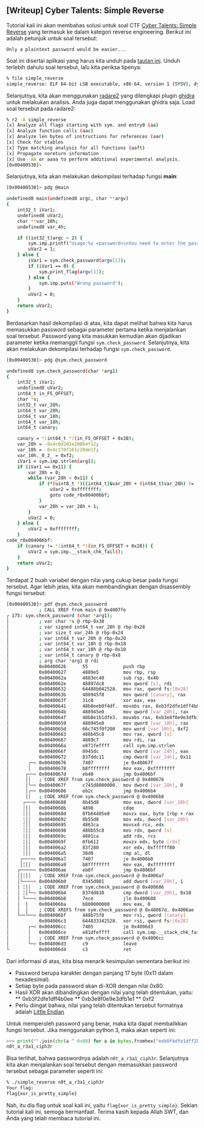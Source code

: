 ## [Writeup] Cyber Talents: Simple Reverse


Tutorial kali ini akan membahas solusi untuk soal CTF [Cyber Talents: Simple Reverse](https://cybertalents.com/challenges/malware/simple-reverse) yang termasuk ke dalam kategori reverse engineering. Berikut ini adalah petunjuk untuk soal tersebut:

```
Only a plaintext password would be easier...
```

Soal ini disertai aplikasi yang harus kita unduh pada [tautan ini](https://s3-eu-west-1.amazonaws.com/hubchallenges/Reverse/simple_reverse). Unduh terlebih dahulu soal tersebut, lalu kita periksa tipenya:

```bash
% file simple_reverse
simple_reverse: ELF 64-bit LSB executable, x86-64, version 1 (SYSV), dynamically linked, interpreter /lib64/ld-linux-x86-64.so.2, for GNU/Linux 2.6.32, BuildID[sha1]=8a0dd1d8dbda08a213ac68dd9cd9a5f4836f95cf, not stripped
```

Selanjutnya, kita akan menggunakan [radare2](https://rada.re/n/) yang dilengkapi plugin [ghidra](https://ghidra-sre.org/) untuk melakukan analisis. Anda juga dapat menggunakan ghidra saja. Load soal tersebut pada radare2:

```bash
% r2 -A simple_reverse
[x] Analyze all flags starting with sym. and entry0 (aa)
[x] Analyze function calls (aac)
[x] Analyze len bytes of instructions for references (aar)
[x] Check for vtables
[x] Type matching analysis for all functions (aaft)
[x] Propagate noreturn information
[x] Use -AA or aaaa to perform additional experimental analysis.
[0x00400530]>
```

Selanjutnya, kita akan melakukan dekompilasi terhadap fungsi **main**:

```bash
[0x00400530]> pdg @main

undefined8 main(undefined8 argc, char **argv)
{
    int32_t iVar1;
    undefined8 uVar2;
    char **var_10h;
    undefined8 var_4h;

    if ((int32_t)argc < 2) {
        sym.imp.printf("Usage:%s <password>\nYou need to enter the password to get the flag!\n", *argv);
        uVar2 = 1;
    } else {
        iVar1 = sym.check_password(argv[1]);
        if (iVar1 == 0) {
            sym.print_flag(argv[1]);
        } else {
            sym.imp.puts("Wrong password");
        }
        uVar2 = 0;
    }
    return uVar2;
}
```

Berdasarkan hasil dekompilasi di atas, kita dapat melihat bahwa kita harus memasukkan password sebagai parameter pertama ketika menjalankan soal tersebut. Password yang kita masukkan kemudian akan dijadikan parameter ketika memanggil fungsi `sym.check_password`. Selanjutnya, kita akan melakukan dekompilasi terhadap fungsi `sym.check_password`.

```bash
[0x00400530]> pdg @sym.check_password

undefined8 sym.check_password(char *arg1)
{
    int32_t iVar1;
    undefined8 uVar2;
    int64_t in_FS_OFFSET;
    char *s;
    int32_t var_28h;
    int64_t var_20h;
    int64_t var_18h;
    int64_t var_10h;
    int64_t canary;

    canary = *(int64_t *)(in_FS_OFFSET + 0x28);
    var_20h = -0x4c0d201e200b4f12;
    var_18h = -0x4c170f161c204e1f;
    var_10h._0_2_ = 0xf2;
    iVar1 = sym.imp.strlen(arg1);
    if (iVar1 == 0x11) {
        var_28h = 0;
        while (var_28h < 0x11) {
            if (*(uint8_t *)((int64_t)&var_20h + (int64_t)var_28h) != (uint8_t)(arg1[var_28h] ^ 0x80U)) {
                uVar2 = 0xffffffff;
                goto code_r0x004006bf;
            }
            var_28h = var_28h + 1;
        }
        uVar2 = 0;
    } else {
        uVar2 = 0xffffffff;
    }
code_r0x004006bf:
    if (canary != *(int64_t *)(in_FS_OFFSET + 0x28)) {
        uVar2 = sym.imp.__stack_chk_fail();
    }
    return uVar2;
}
```

Terdapat 2 buah variabel dengan nilai yang cukup besar pada fungsi tersebut. Agar lebih jelas, kita akan membandingkan dengan disassembly fungsi tersebut:

```bash
[0x00400530]> pdf @sym.check_password
            ; CALL XREF from main @ 0x4007fe
┌ 175: sym.check_password (char *arg1);
│           ; var char *s @ rbp-0x38
│           ; var signed int64_t var_28h @ rbp-0x28
│           ; var size_t var_24h @ rbp-0x24
│           ; var int64_t var_20h @ rbp-0x20
│           ; var int64_t var_18h @ rbp-0x18
│           ; var int64_t var_10h @ rbp-0x10
│           ; var int64_t canary @ rbp-0x8
│           ; arg char *arg1 @ rdi
│           0x00400626      55             push rbp
│           0x00400627      4889e5         mov rbp, rsp
│           0x0040062a      4883ec40       sub rsp, 0x40
│           0x0040062e      48897dc8       mov qword [s], rdi          ; arg1
│           0x00400632      64488b042528.  mov rax, qword fs:[0x28]
│           0x0040063b      488945f8       mov qword [canary], rax
│           0x0040063f      31c0           xor eax, eax
│           0x00400641      48b8eeb0f4df.  movabs rax, 0xb3f2dfe1dff4b0ee
│           0x0040064b      488945e0       mov qword [var_20h], rax
│           0x0040064f      48b8e1b1dfe3.  movabs rax, 0xb3e8f0e9e3dfb1e1
│           0x00400659      488945e8       mov qword [var_18h], rax
│           0x0040065d      66c745f0f200   mov word [var_10h], 0xf2    ; 242
│           0x00400663      488b45c8       mov rax, qword [s]
│           0x00400667      4889c7         mov rdi, rax                ; const char *s
│           0x0040066a      e871feffff     call sym.imp.strlen         ; size_t strlen(const char *s)
│           0x0040066f      8945dc         mov dword [var_24h], eax
│           0x00400672      837ddc11       cmp dword [var_24h], 0x11
│       ┌─< 0x00400676      7407           je 0x40067f
│       │   0x00400678      b8ffffffff     mov eax, 0xffffffff         ; -1
│      ┌──< 0x0040067d      eb40           jmp 0x4006bf
│      ││   ; CODE XREF from sym.check_password @ 0x400676
│      │└─> 0x0040067f      c745d8000000.  mov dword [var_28h], 0
│      │┌─< 0x00400686      eb2c           jmp 0x4006b4
│      ││   ; CODE XREF from sym.check_password @ 0x4006b8
│     ┌───> 0x00400688      8b45d8         mov eax, dword [var_28h]
│     ╎││   0x0040068b      4898           cdqe
│     ╎││   0x0040068d      0fb64405e0     movzx eax, byte [rbp + rax - 0x20]
│     ╎││   0x00400692      8b55d8         mov edx, dword [var_28h]
│     ╎││   0x00400695      4863ca         movsxd rcx, edx
│     ╎││   0x00400698      488b55c8       mov rdx, qword [s]
│     ╎││   0x0040069c      4801ca         add rdx, rcx
│     ╎││   0x0040069f      0fb612         movzx edx, byte [rdx]
│     ╎││   0x004006a2      83f280         xor edx, 0xffffff80         ; 4294967168
│     ╎││   0x004006a5      38d0           cmp al, dl
│    ┌────< 0x004006a7      7407           je 0x4006b0
│    │╎││   0x004006a9      b8ffffffff     mov eax, 0xffffffff         ; -1
│   ┌─────< 0x004006ae      eb0f           jmp 0x4006bf
│   ││╎││   ; CODE XREF from sym.check_password @ 0x4006a7
│   │└────> 0x004006b0      8345d801       add dword [var_28h], 1
│   │ ╎││   ; CODE XREF from sym.check_password @ 0x400686
│   │ ╎│└─> 0x004006b4      837dd810       cmp dword [var_28h], 0x10
│   │ └───< 0x004006b8      7ece           jle 0x400688
│   │  │    0x004006ba      b800000000     mov eax, 0
│   │  │    ; CODE XREFS from sym.check_password @ 0x40067d, 0x4006ae
│   └──└──> 0x004006bf      488b75f8       mov rsi, qword [canary]
│           0x004006c3      644833342528.  xor rsi, qword fs:[0x28]
│       ┌─< 0x004006cc      7405           je 0x4006d3
│       │   0x004006ce      e81dfeffff     call sym.imp.__stack_chk_fail ; void __stack_chk_fail(void)
│       │   ; CODE XREF from sym.check_password @ 0x4006cc
│       └─> 0x004006d3      c9             leave
└           0x004006d4      c3             ret
```

Dari informasi di atas, kita bisa menarik kesimpulan sementara berikut ini:

* Password berupa karakter dengan panjang 17 byte (0x11 dalam hexadesimal).
* Setiap byte pada password akan di-XOR dengan nilai 0x80.
* Hasil XOR akan dibandingkan dengan nilai yang telah ditentukan, yaitu:
** 0xb3f2dfe1dff4b0ee
** 0xb3e8f0e9e3dfb1e1
** 0xf2
* Perlu diingat bahwa, nilai yang telah ditentukan tersebut formatnya adalah [Little Endian](https://en.wikipedia.org/wiki/Endianness)

Untuk memperoleh password yang benar, maka kita dapat membalikkan fungsi tersebut. Jika menggunakan python 3, maka akan seperti ini:

```python
>>> print("".join(chr(a ^ 0x80) for a in bytes.fromhex("eeb0f4dfe1dff2b3e1b1dfe3e9f0e8b3f2")))
n0t_a_r3a1_ciph3r
```

Bisa terlihat, bahwa passwordnya adalah `n0t_a_r3a1_ciph3r`. Selanjutnya kita akan menjalankan soal tersebut dengan memasukkan password tersebut sebagai parameter seperti ini:

```bash
% ./simple_reverse n0t_a_r3a1_ciph3r
Your flag:
flag{xor_is_pretty_simple}
```

Nah, itu dia flag untuk soal kali ini, yaitu `flag{xor_is_pretty_simple}`. Sekian tutorial kali ini, semoga bermanfaat. Terima kasih kepada Allah SWT, dan Anda yang telah membaca tutorial ini.
